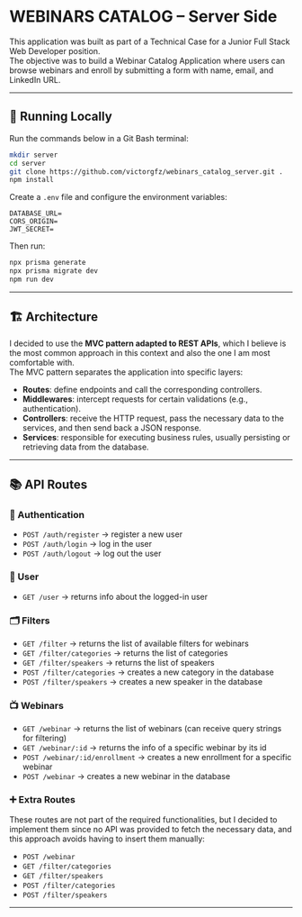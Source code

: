 # WEBINARS CATALOG – Server Side

This application was built as part of a Technical Case for a Junior Full Stack Web Developer position.  
The objective was to build a Webinar Catalog Application where users can browse webinars and enroll by submitting a form with name, email, and LinkedIn URL.

---

## 🚀 Running Locally

Run the commands below in a Git Bash terminal:

```bash
mkdir server
cd server
git clone https://github.com/victorgfz/webinars_catalog_server.git .
npm install
```

Create a `.env` file and configure the environment variables:

```
DATABASE_URL=
CORS_ORIGIN=
JWT_SECRET=
```

Then run:

```bash
npx prisma generate
npx prisma migrate dev
npm run dev
```

---

## 🏗️ Architecture

I decided to use the **MVC pattern adapted to REST APIs**, which I believe is the most common approach in this context and also the one I am most comfortable with.  
The MVC pattern separates the application into specific layers:

- **Routes**: define endpoints and call the corresponding controllers.
- **Middlewares**: intercept requests for certain validations (e.g., authentication).
- **Controllers**: receive the HTTP request, pass the necessary data to the services, and then send back a JSON response.
- **Services**: responsible for executing business rules, usually persisting or retrieving data from the database.

---

## 📚 API Routes

### 🔐 Authentication

- `POST /auth/register` → register a new user
- `POST /auth/login` → log in the user
- `POST /auth/logout` → log out the user

### 👤 User

- `GET /user` → returns info about the logged-in user

### 🗂️ Filters

- `GET /filter` → returns the list of available filters for webinars
- `GET /filter/categories` → returns the list of categories
- `GET /filter/speakers` → returns the list of speakers
- `POST /filter/categories` → creates a new category in the database
- `POST /filter/speakers` → creates a new speaker in the database

### 📺 Webinars

- `GET /webinar` → returns the list of webinars (can receive query strings for filtering)
- `GET /webinar/:id` → returns the info of a specific webinar by its id
- `POST /webinar/:id/enrollment` → creates a new enrollment for a specific webinar
- `POST /webinar` → creates a new webinar in the database

### ➕ Extra Routes

These routes are not part of the required functionalities, but I decided to implement them since no API was provided to fetch the necessary data, and this approach avoids having to insert them manually:

- `POST /webinar`
- `GET /filter/categories`
- `GET /filter/speakers`
- `POST /filter/categories`
- `POST /filter/speakers`

---
